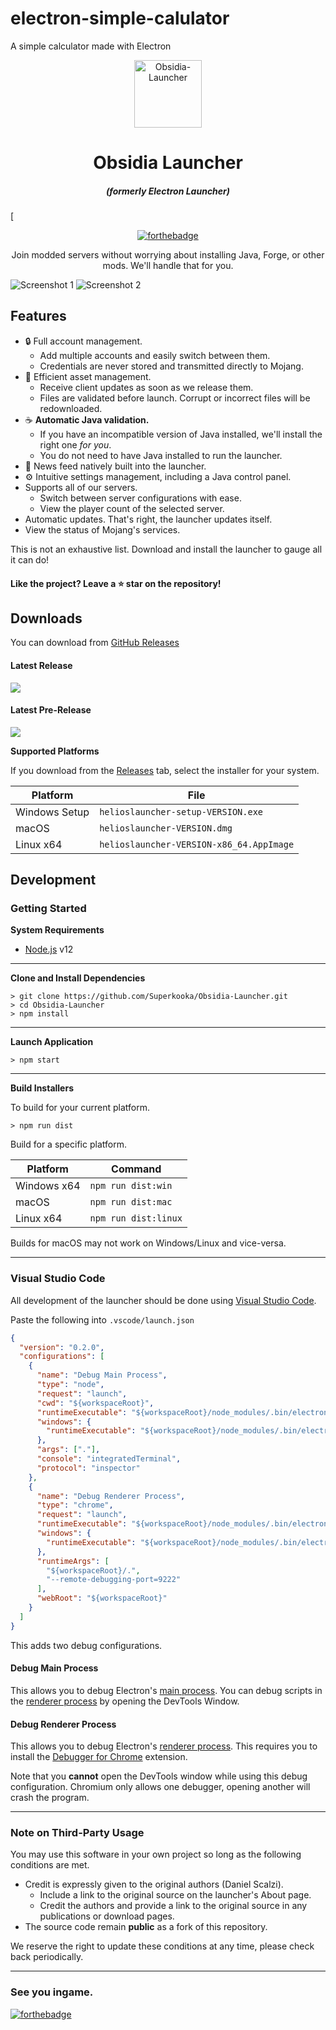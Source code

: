 # electron-simple-calulator
A simple calculator made with Electron

<p align="center"><img src="./app/assets/images/SealCircle.png" width="108" height="108" alt="Obsidia-Launcher"></p>

<h1 align="center">Obsidia Launcher</h1>

<em><h5 align="center">(formerly Electron Launcher)</h5></em>

[<p align="center">[![forthebadge](https://forthebadge.com/images/badges/uses-html.svg)](https://forthebadge.com)</p>

<p align="center">Join modded servers without worrying about installing Java, Forge, or other mods. We'll handle that for you.</p>

![Screenshot 1](app/assets/images/screen1.png)
![Screenshot 2](app/assets/images/screen2.png)

## Features

* 🔒 Full account management.
  * Add multiple accounts and easily switch between them.
  * Credentials are never stored and transmitted directly to Mojang.
* 📂 Efficient asset management.
  * Receive client updates as soon as we release them.
  * Files are validated before launch. Corrupt or incorrect files will be redownloaded.
* ☕ **Automatic Java validation.**
  * If you have an incompatible version of Java installed, we'll install the right one *for you*.
  * You do not need to have Java installed to run the launcher.
* 📰 News feed natively built into the launcher.
* ⚙️ Intuitive settings management, including a Java control panel.
* Supports all of our servers.
  * Switch between server configurations with ease.
  * View the player count of the selected server.
* Automatic updates. That's right, the launcher updates itself.
*  View the status of Mojang's services.

This is not an exhaustive list. Download and install the launcher to gauge all it can do!


#### Like the project? Leave a ⭐ star on the repository!

## Downloads

You can download from [GitHub Releases](https://github.com/Superkooka/Obsidia-Launcher/releases)

#### Latest Release

[![](https://img.shields.io/github/release/Superkooka/Obsidia-Launcher.svg?style=flat-square)](https://github.com/Superkooka/Obsidia-Launcher/releases/latest)

#### Latest Pre-Release
[![](https://img.shields.io/github/release/Superkooka/Obsidia-Launcher/all.svg?style=flat-square)](https://github.com/Superkooka/Obsidia-Launcher/releases)

**Supported Platforms**

If you download from the [Releases](https://github.com/Superkooka/Obsidia-Launcher/releases) tab, select the installer for your system.

| Platform | File |
| -------- | ---- |
| Windows Setup | `helioslauncher-setup-VERSION.exe` |
| macOS | `helioslauncher-VERSION.dmg` |
| Linux x64 | `helioslauncher-VERSION-x86_64.AppImage` |

## Development

### Getting Started

**System Requirements**

* [Node.js][nodejs] v12

---

**Clone and Install Dependencies**

```console
> git clone https://github.com/Superkooka/Obsidia-Launcher.git
> cd Obsidia-Launcher
> npm install
```

---

**Launch Application**

```console
> npm start
```

---

**Build Installers**

To build for your current platform.

```console
> npm run dist
```

Build for a specific platform.

| Platform    | Command              |
| ----------- | -------------------- |
| Windows x64 | `npm run dist:win`   |
| macOS       | `npm run dist:mac`   |
| Linux x64   | `npm run dist:linux` |

Builds for macOS may not work on Windows/Linux and vice-versa.

---

### Visual Studio Code

All development of the launcher should be done using [Visual Studio Code][vscode].

Paste the following into `.vscode/launch.json`

```JSON
{
  "version": "0.2.0",
  "configurations": [
    {
      "name": "Debug Main Process",
      "type": "node",
      "request": "launch",
      "cwd": "${workspaceRoot}",
      "runtimeExecutable": "${workspaceRoot}/node_modules/.bin/electron",
      "windows": {
        "runtimeExecutable": "${workspaceRoot}/node_modules/.bin/electron.cmd"
      },
      "args": ["."],
      "console": "integratedTerminal",
      "protocol": "inspector"
    },
    {
      "name": "Debug Renderer Process",
      "type": "chrome",
      "request": "launch",
      "runtimeExecutable": "${workspaceRoot}/node_modules/.bin/electron",
      "windows": {
        "runtimeExecutable": "${workspaceRoot}/node_modules/.bin/electron.cmd"
      },
      "runtimeArgs": [
        "${workspaceRoot}/.",
        "--remote-debugging-port=9222"
      ],
      "webRoot": "${workspaceRoot}"
    }
  ]
}
```

This adds two debug configurations.

#### Debug Main Process

This allows you to debug Electron's [main process][mainprocess]. You can debug scripts in the [renderer process][rendererprocess] by opening the DevTools Window.

#### Debug Renderer Process

This allows you to debug Electron's [renderer process][rendererprocess]. This requires you to install the [Debugger for Chrome][chromedebugger] extension.

Note that you **cannot** open the DevTools window while using this debug configuration. Chromium only allows one debugger, opening another will crash the program.

---

### Note on Third-Party Usage

You may use this software in your own project so long as the following conditions are met.

* Credit is expressly given to the original authors (Daniel Scalzi).
  * Include a link to the original source on the launcher's About page.
  * Credit the authors and provide a link to the original source in any publications or download pages.
* The source code remain **public** as a fork of this repository.

We reserve the right to update these conditions at any time, please check back periodically.

---

### See you ingame.


[nodejs]: https://nodejs.org/en/ 'Node.js'
[vscode]: https://code.visualstudio.com/ 'Visual Studio Code'
[mainprocess]: https://electronjs.org/docs/tutorial/application-architecture#main-and-renderer-processes 'Main Process'
[rendererprocess]: https://electronjs.org/docs/tutorial/application-architecture#main-and-renderer-processes 'Renderer Process'
[chromedebugger]: https://marketplace.visualstudio.com/items?itemName=msjsdiag.debugger-for-chrome 'Debugger for Chrome'


[![forthebadge](https://forthebadge.com/images/badges/uses-html.svg)](https://forthebadge.com)
